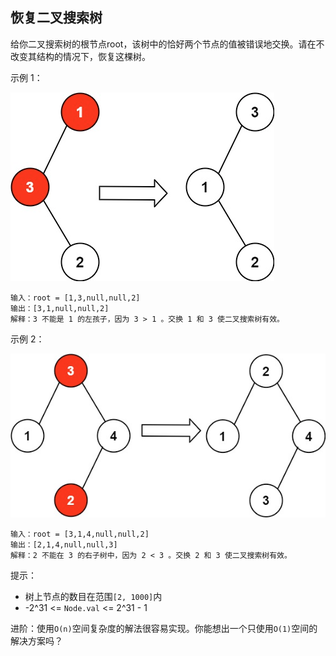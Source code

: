 ## 恢复二叉搜索树

给你二叉搜索树的根节点root，该树中的恰好两个节点的值被错误地交换。请在不改变其结构的情况下，恢复这棵树。


示例 1：


![](../images/99.recover-binary-search-tree.png)
```
输入：root = [1,3,null,null,2]
输出：[3,1,null,null,2]
解释：3 不能是 1 的左孩子，因为 3 > 1 。交换 1 和 3 使二叉搜索树有效。
```
示例 2：

![](../images/99.recover-binary-search-tree_1.png)
```
输入：root = [3,1,4,null,null,2]
输出：[2,1,4,null,null,3]
解释：2 不能在 3 的右子树中，因为 2 < 3 。交换 2 和 3 使二叉搜索树有效。
```

提示：

* 树上节点的数目在范围`[2, 1000]`内
* -2^31 <= `Node.val` <= 2^31 - 1


进阶：使用`O(n)`空间复杂度的解法很容易实现。你能想出一个只使用`O(1)`空间的解决方案吗？